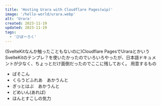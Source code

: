 ```yaml
---
title: 'Hosting Urara with Cloudflare Pages(wip)'
image: '/hello-world/urara.webp'
alt: 'Urara'
created: 2023-11-19
updated: 2023-11-19
tags:
  - 'びぼーろく'
---
```

(SvelteKitなんか触ったこともないのに)Cloudflare PagesでUraraとかいうSvelteKitのテンプレ？を使いたかったのでいろいろやったが、日本語ドキュメントが少なく、ちょっとだけ面倒だったのでここに残しておく。
用意するもの
- ぱそこん
- くらうどふれあ　あかうんと
- ぎっとはぶ　あかうんと
- どめいん(あれば)
- ほんとすこしの気力

